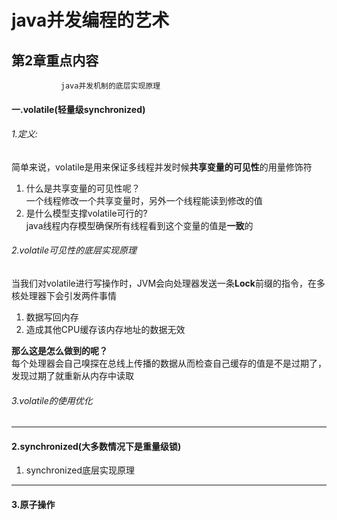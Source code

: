 # java并发编程的艺术
## 第2章重点内容  
               java并发机制的底层实现原理
#### 一.volatile(轻量级synchronized)
###### 1.定义:  
简单来说，volatile是用来保证多线程并发时候**共享变量的可见性**的用量修饰符  
1) 什么是共享变量的可见性呢？  
一个线程修改一个共享变量时，另外一个线程能读到修改的值  
2) 是什么模型支撑volatile可行的?  
java线程内存模型确保所有线程看到这个变量的值是**一致**的
###### 2.volatile可见性的底层实现原理
当我们对volatile进行写操作时，JVM会向处理器发送一条**Lock**前缀的指令，在多核处理器下会引发两件事情  
1) 数据写回内存
2) 造成其他CPU缓存该内存地址的数据无效  
  
**那么这是怎么做到的呢？**  
每个处理器会自己嗅探在总线上传播的数据从而检查自己缓存的值是不是过期了，发现过期了就重新从内存中读取
###### 3.volatile的使用优化

---
#### 2.synchronized(大多数情况下是重量级锁)
  1) synchronized底层实现原理 
  


---
#### 3.原子操作
